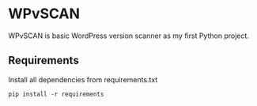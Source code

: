 # WPvSCAN
WPvSCAN is basic WordPress version scanner as my first Python project.

## Requirements
Install all dependencies from requirements.txt
```
pip install -r requirements
```
